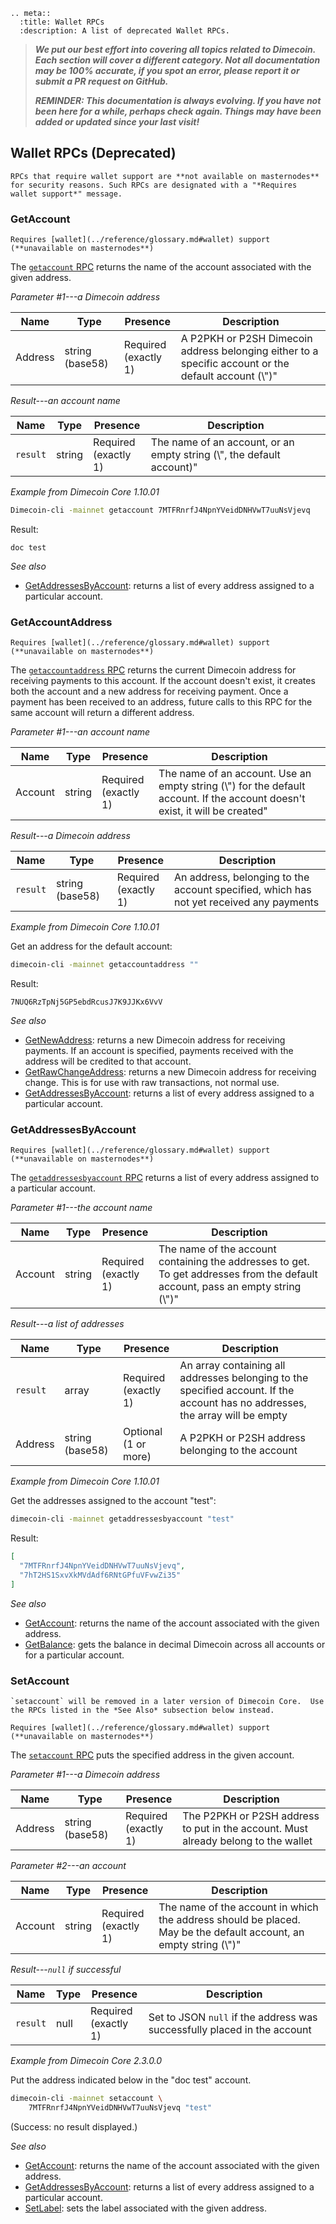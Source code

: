 ```{eval-rst}
.. meta::
  :title: Wallet RPCs
  :description: A list of deprecated Wallet RPCs.
```

> ***We put our best effort into covering all topics related to Dimecoin. Each section will cover a different category. Not all documentation may be 100% accurate, if you spot an error, please report it or submit a PR request on GitHub.***
>
> ***REMINDER: This documentation is always evolving. If you have not been here for a while, perhaps check again. Things may have been added or updated since your last visit!***

## Wallet RPCs (Deprecated)

```{note}
RPCs that require wallet support are **not available on masternodes** for security reasons. Such RPCs are designated with a "*Requires wallet support*" message.
```


### GetAccount

```{note}
Requires [wallet](../reference/glossary.md#wallet) support (**unavailable on masternodes**)
```

The [`getaccount` RPC](../api/rpc-wallet-deprecated.md#getaccount) returns the name of the account associated with the given address.

*Parameter #1---a Dimecoin address*

Name | Type | Presence | Description
--- | --- | --- | ---
Address | string (base58) | Required<br>(exactly 1) | A P2PKH or P2SH Dimecoin address belonging either to a specific account or the default account (\\")"

*Result---an account name*

Name | Type | Presence | Description
--- | --- | --- | ---
`result` | string | Required<br>(exactly 1) | The name of an account, or an empty string (\\", the default account)"

*Example from Dimecoin Core 1.10.01*

``` bash
Dimecoin-cli -mainnet getaccount 7MTFRnrfJ4NpnYVeidDNHVwT7uuNsVjevq
```

Result:

``` text
doc test
```

*See also*

* [GetAddressesByAccount](../api/rpc-wallet-deprecated.md#getaddressesbyaccount): returns a list of every address assigned to a particular account.

### GetAccountAddress

```{note}
Requires [wallet](../reference/glossary.md#wallet) support (**unavailable on masternodes**)
```

The [`getaccountaddress` RPC](../api/rpc-wallet-deprecated.md#getaccountaddress) returns the current Dimecoin address for receiving payments to this account. If the account doesn't exist, it creates both the account and a new address for receiving payment.  Once a payment has been received to an address, future calls to this RPC for the same account will return a different address.

*Parameter #1---an account name*

Name | Type | Presence | Description
--- | --- | --- | ---
Account | string | Required<br>(exactly 1) | The name of an account.  Use an empty string (\\") for the default account.  If the account doesn't exist, it will be created"

*Result---a Dimecoin address*

Name | Type | Presence | Description
--- | --- | --- | ---
`result` | string (base58) | Required<br>(exactly 1) | An address, belonging to the account specified, which has not yet received any payments

*Example from Dimecoin Core 1.10.01*

Get an address for the default account:

``` bash
dimecoin-cli -mainnet getaccountaddress ""
```

Result:

``` text
7NUQ6RzTpNj5GP5ebdRcusJ7K9JJKx6VvV
```

*See also*

* [GetNewAddress](../api/rpc-wallet.md#getnewaddress): returns a new Dimecoin address for receiving payments. If an account is specified, payments received with the address will be credited to that account.
* [GetRawChangeAddress](../api/rpc-wallet.md#getrawchangeaddress): returns a new Dimecoin address for receiving change. This is for use with raw transactions, not normal use.
* [GetAddressesByAccount](../api/rpc-wallet-deprecated.md#getaddressesbyaccount): returns a list of every address assigned to a particular account.

### GetAddressesByAccount

```{note}
Requires [wallet](../reference/glossary.md#wallet) support (**unavailable on masternodes**)
```

The [`getaddressesbyaccount` RPC](../api/rpc-wallet-deprecated.md#getaddressesbyaccount) returns a list of every address assigned to a particular account.

*Parameter #1---the account name*

Name | Type | Presence | Description
--- | --- | --- | ---
Account | string | Required<br>(exactly 1) | The name of the account containing the addresses to get.  To get addresses from the default account, pass an empty string (\\")"

*Result---a list of addresses*

Name | Type | Presence | Description
--- | --- | --- | ---
`result` | array | Required<br>(exactly 1) | An array containing all addresses belonging to the specified account.  If the account has no addresses, the array will be empty
Address | string (base58) | Optional<br>(1 or more) | A P2PKH or P2SH address belonging to the account

*Example from Dimecoin Core 1.10.01*

Get the addresses assigned to the account "test":

``` bash
dimecoin-cli -mainnet getaddressesbyaccount "test"
```

Result:

``` json
[
  "7MTFRnrfJ4NpnYVeidDNHVwT7uuNsVjevq",
  "7hT2HS1SxvXkMVdAdf6RNtGPfuVFvwZi35"
]
```

*See also*

* [GetAccount](../api/rpc-wallet-deprecated.md#getaccount): returns the name of the account associated with the given address.
* [GetBalance](../api/rpc-wallet.md#getbalance): gets the balance in decimal Dimecoin across all accounts or for a particular account.

### SetAccount

```{warning}
`setaccount` will be removed in a later version of Dimecoin Core.  Use the RPCs listed in the *See Also* subsection below instead.

Requires [wallet](../reference/glossary.md#wallet) support (**unavailable on masternodes**)
```

The [`setaccount` RPC](../api/rpc-wallet-deprecated.md#setaccount) puts the specified address in the given account.

*Parameter #1---a Dimecoin address*

Name | Type | Presence | Description
--- | --- | --- | ---
Address | string (base58) | Required<br>(exactly 1) | The P2PKH or P2SH address to put in the account.  Must already belong to the wallet

*Parameter #2---an account*

Name | Type | Presence | Description
--- | --- | --- | ---
Account | string | Required<br>(exactly 1) | The name of the account in which the address should be placed.  May be the default account, an empty string (\\")"

*Result---`null` if successful*

Name | Type | Presence | Description
--- | --- | --- | ---
`result` | null | Required<br>(exactly 1) | Set to JSON `null` if the address was successfully placed in the account

*Example from Dimecoin Core 2.3.0.0*

Put the address indicated below in the "doc test" account.

``` bash
dimecoin-cli -mainnet setaccount \
    7MTFRnrfJ4NpnYVeidDNHVwT7uuNsVjevq "test"
```

(Success: no result displayed.)

*See also*

* [GetAccount](../api/rpc-wallet-deprecated.md#getaccount): returns the name of the account associated with the given address.
* [GetAddressesByAccount](../api/rpc-wallet-deprecated.md#getaddressesbyaccount): returns a list of every address assigned to a particular account.
* [SetLabel](../api/rpc-wallet.md#setlabel): sets the label associated with the given address.
